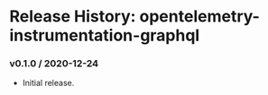 # Release History: opentelemetry-instrumentation-graphql

### v0.1.0 / 2020-12-24

* Initial release.
